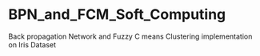 # BPN_and_FCM_Soft_Computing
Back propagation Network and Fuzzy C means Clustering implementation on Iris Dataset
